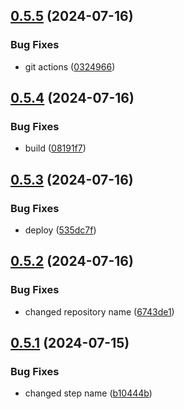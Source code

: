 ## [0.5.5](https://github.com/kub3dev/confeitaria/compare/0.5.4...0.5.5) (2024-07-16)


### Bug Fixes

* git actions ([0324966](https://github.com/kub3dev/confeitaria/commit/03249664648bf66488f83b04ce8f89de4552fbd3))



## [0.5.4](https://github.com/kub3dev/confeitaria/compare/0.5.3...0.5.4) (2024-07-16)


### Bug Fixes

* build ([08191f7](https://github.com/kub3dev/confeitaria/commit/08191f77a391e8c68d83c9ffa330b5f12a7f8e8d))



## [0.5.3](https://github.com/kub3dev/confeitaria/compare/0.5.2...0.5.3) (2024-07-16)


### Bug Fixes

* deploy ([535dc7f](https://github.com/kub3dev/confeitaria/commit/535dc7f973b7d43ffcfc9ebda24ccdfd7afb2533))



## [0.5.2](https://github.com/kub3dev/confeitaria/compare/0.5.1...0.5.2) (2024-07-16)


### Bug Fixes

* changed repository name ([6743de1](https://github.com/kub3dev/confeitaria/commit/6743de1aa1db17c62e02ea110cb70b1bd640102f))



## [0.5.1](https://github.com/kub3dev/confeitaria/compare/0.5.0...0.5.1) (2024-07-15)


### Bug Fixes

* changed step name ([b10444b](https://github.com/kub3dev/confeitaria/commit/b10444b0c48e3f61bdfb8daf33efb3f6b30c9c65))



